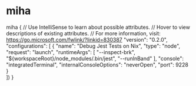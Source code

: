 # miha
miha
{
    // Use IntelliSense to learn about possible attributes.
    // Hover to view descriptions of existing attributes.
    // For more information, visit: https://go.microsoft.com/fwlink/?linkid=830387
    "version": "0.2.0",
    "configurations": [
        {
            "name": "Debug Jest Tests on Nix",
            "type": "node",
            "request": "launch",
            "runtimeArgs": [
              "--inspect-brk",
              "${workspaceRoot}/node_modules/.bin/jest",
              "--runInBand"
            ],
            "console": "integratedTerminal",
            "internalConsoleOptions": "neverOpen",
            "port": 9228
          }        
    ])
}

